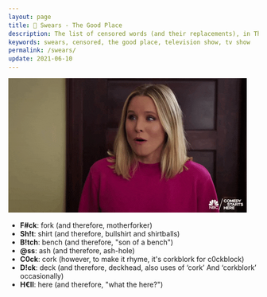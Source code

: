 ```yaml
---
layout: page
title: 🤬 Swears - The Good Place
description: The list of censored words (and their replacements), in The Good Place television show.
keywords: swears, censored, the good place, television show, tv show
permalink: /swears/
update: 2021-06-10
---
```


![holy forking shirt balls](/assets/images/the-good-place/holy-forking-shirt-balls--eleanor.gif)

* **F#ck**: fork (and therefore, motherforker)
* **Sh!t**: shirt (and therefore, bullshirt and shirtballs)
* **B!tch**: bench (and therefore, "son of a bench")
* **@ss**: ash (and therefore, ash-hole)
* **C0ck**: cork (however, to make it rhyme, it's corkblork for c0ckblock)
* **D!ck**: deck (and therefore, deckhead, also uses of ‘cork’ And ‘corkblork’ occasionally)
* **H€ll**: here (and therefore, "what the here?")
